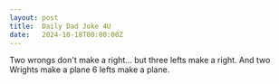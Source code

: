 ```yaml
---
layout: post
title:  Daily Dad Joke 4U
date:   2024-10-18T00:00:00Z
---
```

Two wrongs don't make a right... but three lefts make a right. And two Wrights make a plane 6 lefts make a plane.
